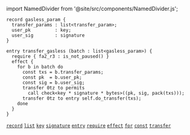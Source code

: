 import NamedDivider from '@site/src/components/NamedDivider.js';

<NamedDivider title="Code" width="1.5"/>

```archetype
record gasless_param {
  transfer_params : list<transfer_param>;
  user_pk         : key;
  user_sig        : signature
}

entry transfer_gasless (batch : list<gasless_param>) {
  require { fa2_r3 : is_not_paused() }
  effect {
    for b in batch do
      const txs = b.transfer_params;
      const pk  = b.user_pk;
      const sig = b.user_sig;
      transfer 0tz to permits
        call check<key * signature * bytes>((pk, sig, pack(txs)));
      transfer 0tz to entry self.do_transfer(txs);
    done
  }
}
```
[`record`](/docs/language-basics/composite#record) [`list`](/docs/reference/types#list<T>) [`key`](/docs/reference/types#key) [`signature`](/docs/reference/types#signature) [`entry`](/docs/reference/declarations/entrypoint#entry) [`require`](/docs/reference/declarations/entrypoint#require) [`effect`](/docs/reference/declarations/entrypoint#effect) [`for`](/docs/reference/instructions/control#for) [`const`](/docs/reference/instructions/localvariable#const) [`transfer`](/docs/reference/instructions/operation#transfer)